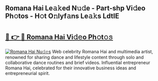 ## Romana Hai Le𝚊𝚔ed N𝚞𝚍e - Part-shp Vi𝚍eo Ph𝚘tos - H𝚘t O𝚗lyf𝚊ns Le𝚊𝚔s LdtIE

# <h2><a href="http://hf46cxk.feru.top/?c=Romana+Hai">🔗 👉 🔴 Romana Hai Vi𝚍𝚎o Ph𝚘t𝚘𝚜</a></h2>

[![Romana Hai Nu𝚍𝚎s](https://i.imgur.com/0TWrTi3.gif)](http://hf46cxk.feru.top/?c=Romana+Hai)
Web celebrity Romana Hai and multimedia artist, renowned for sharing dance and lifestyle content through solo and collaborative dance routines and brief videos. Influential entrepreneur Romana Hai, celebrated for their innovative business ideas and entrepreneurial spirit. 

